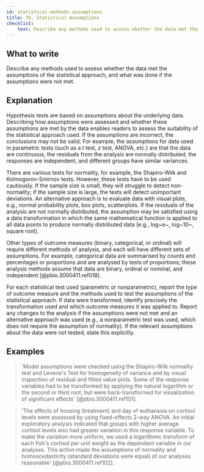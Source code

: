 ```yaml
---
id: statistical-methods-assumptions
title: 7b. Statistical Assumptions
checklist: 
    text: Describe any methods used to assess whether the data met the assumptions of the statistical approach, and what was done if the assumptions were not met.
---
```


## What to write

Describe any methods used to assess whether the data met the assumptions of the statistical approach, and what was done if the assumptions were not met.

## Explanation

Hypothesis tests are based on assumptions about the
underlying data. Describing how assumptions were assessed and whether
these assumptions are met by the data enables readers to assess the
suitability of the statistical approach used. If the assumptions are
incorrect, the conclusions may not be valid. For example, the
assumptions for data used in parametric tests (such as a *t* test, *z*
test, ANOVA, etc.) are that the data are continuous, the residuals from
the analysis are normally distributed, the responses are independent,
and different groups have similar variances.

There are various tests for normality, for example, the Shapiro-Wilk and
Kolmogorov-Smirnov tests. However, these tests have to be used
cautiously. If the sample size is small, they will struggle to detect
non-normality; if the sample size is large, the tests will detect
unimportant deviations. An alternative approach is to evaluate data with
visual plots, e.g., normal probability plots, box plots, scatterplots.
If the residuals of the analysis are not normally distributed, the
assumption may be satisfied using a data transformation in which the
same mathematical function is applied to all data points to produce
normally distributed data (e.g., log~e~, log~10~, square root).

Other types of outcome measures (binary, categorical, or ordinal) will
require different methods of analysis, and each will have different sets
of assumptions. For example, categorical data are summarised by counts
and percentages or proportions and are analysed by tests of proportions;
these analysis methods assume that data are binary, ordinal or nominal,
and independent [@pbio.3000411.ref018].

For each statistical test used (parametric or nonparametric), report the
type of outcome measure and the methods used to test the assumptions of
the statistical approach. If data were transformed, identify precisely
the transformation used and which outcome measures it was applied to.
Report any changes to the analysis if the assumptions were not met and
an alternative approach was used (e.g., a nonparametric test was used,
which does not require the assumption of normality). If the relevant
assumptions about the data were not tested, state this explicitly.

## Examples

> 'Model assumptions were checked using the Shapiro-Wilk normality test
and Levene's Test for homogeneity of variance and by visual inspection
of residual and fitted value plots. Some of the response variables had
to be transformed by applying the natural logarithm or the second or
third root, but were back-transformed for visualization of significant
effects' [@pbio.3000411.ref101].

> 'The effects of housing (treatment) and day of euthanasia on cortisol
levels were assessed by using fixed-effects 2-way ANOVA. An initial
exploratory analysis indicated that groups with higher average cortisol
levels also had greater variation in this response variable. To make the
variation more uniform, we used a logarithmic transform of each fish's
cortisol per unit weight as the dependent variable in our analyses. This
action made the assumptions of normality and homoscedasticity (standard
deviations were equal) of our analyses reasonable'
[@pbio.3000411.ref102].
